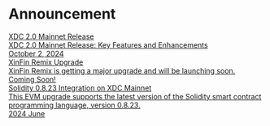 
# Announcement

<div class="doc-announce">
    <a href="https://www.xdc.dev/anilchinchawale/xdpos-20-mainnet-release-key-features-and-enhancements-eeo">
        <div>
            <div class="announce-title">XDC 2.0 Mainnet Release </div>
            <div class="announce-desc">XDC 2.0 Mainnet Release: Key Features and Enhancements</div>
        </div>
        <span class="announce-date">October 2, 2024</span>
    </a>
    <a href="./#">
        <div>
            <div class="announce-title">XinFin Remix Upgrade </div>
            <div class="announce-desc">XinFin Remix is getting a major upgrade and will be launching soon.</div>
        </div>
        <span class="announce-date">Coming Soon!</span>
    </a>
    <a href="https://www.xdc.dev/anilchinchawale/stay-ahead-xdc-network-prepares-for-evm-0823-integration-on-xdc-mainnet-upgrade-details-inside-5nj">
        <div>
            <div class="announce-title">Solidity 0.8.23 Integration on XDC Mainnet </div>
            <div class="announce-desc">This EVM upgrade supports the latest version of the Solidity smart contract programming language, version 0.8.23.</div>
        </div>
        <span class="announce-date">2024 June</span>
    </a>
</div>
